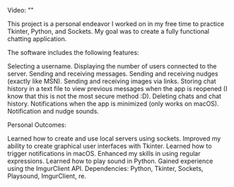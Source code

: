 Video: ""

This project is a personal endeavor I worked on in my free time to practice Tkinter, Python, and Sockets. My goal was to create a fully functional chatting application.

The software includes the following features:

Selecting a username.
Displaying the number of users connected to the server.
Sending and receiving messages.
Sending and receiving nudges (exactly like MSN).
Sending and receiving images via links.
Storing chat history in a text file to view previous messages when the app is reopened (I know that this is not the most secure method :D).
Deleting chats and chat history.
Notifications when the app is minimized (only works on macOS).
Notification and nudge sounds.

Personal Outcomes:

Learned how to create and use local servers using sockets.
Improved my ability to create graphical user interfaces with Tkinter.
Learned how to trigger notifications in macOS.
Enhanced my skills in using regular expressions.
Learned how to play sound in Python.
Gained experience using the ImgurClient API.
Dependencies: Python, Tkinter, Sockets, Playsound, ImgurClient, re.
